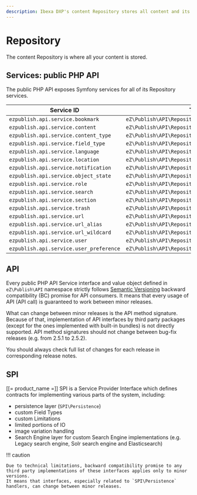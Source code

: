 ```yaml
---
description: Ibexa DXP's content Repository stores all content and its related information and exposes a set of services to interact with via API.
---
```


# Repository

The content Repository is where all your content is stored.

## Services: public PHP API

The public PHP API exposes Symfony services for all of its Repository services.

| Service ID                             | Type                                             |
|----------------------------------------|--------------------------------------------------|
| `ezpublish.api.service.bookmark`       | `eZ\Publish\API\Repository\BookmarkService`      |
| `ezpublish.api.service.content`        | `eZ\Publish\API\Repository\ContentService`       |
| `ezpublish.api.service.content_type`   | `eZ\Publish\API\Repository\ContentTypeService`   |
| `ezpublish.api.service.field_type`     | `eZ\Publish\API\Repository\FieldTypeService`     |
| `ezpublish.api.service.language`       | `eZ\Publish\API\Repository\LanguageService`      |
| `ezpublish.api.service.location`       | `eZ\Publish\API\Repository\LocationService`      |
| `ezpublish.api.service.notification`   | `eZ\Publish\API\Repository\NotificationService`  |
| `ezpublish.api.service.object_state`   | `eZ\Publish\API\Repository\ObjectStateService`   |
| `ezpublish.api.service.role`           | `eZ\Publish\API\Repository\RoleService`          |
| `ezpublish.api.service.search`         | `eZ\Publish\API\Repository\SearchService`        |
| `ezpublish.api.service.section`        | `eZ\Publish\API\Repository\SectionService`       |
| `ezpublish.api.service.trash`          | `eZ\Publish\API\Repository\TrashService`         |
| `ezpublish.api.service.url`            | `eZ\Publish\API\Repository\URLService`           |
| `ezpublish.api.service.url_alias`      | `eZ\Publish\API\Repository\URLAliasService`      |
| `ezpublish.api.service.url_wildcard`   | `eZ\Publish\API\Repository\URLWildcardService`   |
| `ezpublish.api.service.user`           | `eZ\Publish\API\Repository\UserService`          |
| `ezpublish.api.service.user_preference`| `eZ\Publish\API\Repository\UserPreferenceService`|

## API

Every public PHP API Service interface and value object defined in `eZ\Publish\API` namespace strictly follows [Semantic Versioning](https://semver.org/) backward compatibility (BC) promise for API consumers.
It means that every usage of API (API call) is guaranteed to work between minor releases.

What can change between minor releases is the API method signature. Because of that, implementation of API interfaces by third party packages (except for the ones implemented with built-in bundles) is not directly supported.
API method signatures should not change between bug-fix releases (e.g. from 2.5.1 to 2.5.2).

You should always check full list of changes for each release in corresponding release notes.

## SPI

[[= product_name =]] SPI is a Service Provider Interface which defines contracts for implementing various parts of the system, including:

 - persistence layer (`SPI\Persistence`)
 - custom Field Types
 - custom Limitations
 - limited portions of IO
 - image variation handling
 - Search Engine layer for custom Search Engine implementations (e.g. Legacy search engine, Solr search engine and Elasticsearch)

!!! caution

    Due to technical limitations, backward compatibility promise to any third party implementations of these interfaces applies only to minor versions.
    It means that interfaces, especially related to `SPI\Persistence` handlers, can change between minor releases.

